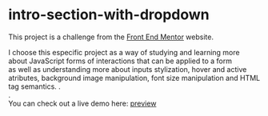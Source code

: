 # intro-section-with-dropdown  

   This project is a challenge from the [Front End Mentor](https://www.frontendmentor.io/challenges/intro-section-with-dropdown-navigation-ryaPetHE5) website.  
   
I choose this especific project as a way of studying and learning more about JavaScript forms of interactions that can be applied to a form  
as well as understanding more about inputs stylization, hover and active atributes, background image manipulation, font size manipulation and HTML tag semantics.
.  
.   
You can check out a live demo here: [preview](https://site-intro-with-dropdown.netlify.app/)

